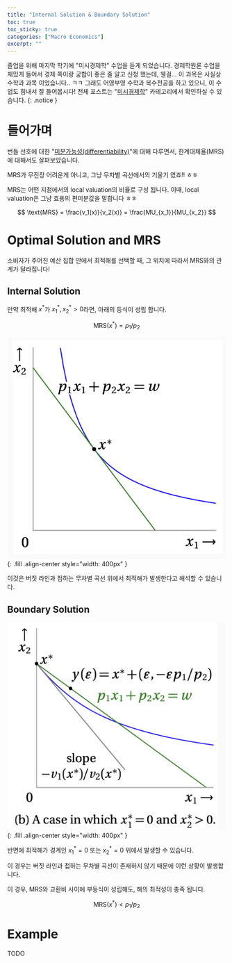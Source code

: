 ```yaml
---
title: "Internal Solution & Boundary Solution"
toc: true
toc_sticky: true
categories: ["Macro Economics"]
excerpt: ""
---
```


졸업을 위해 마지막 학기에 "미시경제학" 수업을 듣게 되었습니다.
경제학원론 수업을 재밌게 들어서 경제 쪽이랑 궁합이 좋은 줄 알고 신청 했는데, 웬걸... 이 과목은 사실상 수학과 과목 이었습니다.. ㅋㅋ
그래도 어영부영 수학과 복수전공을 하고 있으니, 이 수업도 힘내서 잘 들어봅시다!
전체 포스트는 "[미시경제학](/categories/micro-economics)" 카테고리에서 확인하실 수 있습니다.
{: .notice }

# 들어가며

번들 선호에 대한 "[미분가능성(differentiability)](/2025/04/14/bundle-preference-differentiability/)"에 대해 다루면서, 한계대체율(MRS)에 대해서도 살펴보았습니다.

MRS가 무진장 어려운게 아니고, 그냥 무차별 곡선에서의 기울기 였죠!! ㅎㅎ

MRS는 어떤 지점에서의 local valuation의 비율로 구성 됩니다. 이때, local valuation은 그냥 효용의 편미분값을 말합니다 ㅎㅎ

$$
\text{MRS} = \frac{v_1(x)}{v_2(x)} = \frac{MU_{x_1}}{MU_{x_2}}
$$

# Optimal Solution and MRS

소비자가 주어진 예산 집합 안에서 최적해를 선택할 때, 그 위치에 따라서 MRS와의 관계가 달라집니다!

## Internal Solution

만약 최적해 $x^{\ast}$가 $x_1^{\ast}, x_2^{\ast} > 0$라면, 아래의 등식이 성립 합니다.

$$
\text{MRS}(x^{\ast}) = p_1 / p_2
$$

![](/images/mathematics/micro-economics/internal-solution.png){: .fill .align-center style="width: 400px" }

이것은 버짓 라인과 접하는 무차별 곡선 위에서 최적해가 발생한다고 해석할 수 있습니다.

## Boundary Solution

![](/images/mathematics/micro-economics/boundary-solution.png){: .fill .align-center style="width: 400px" }

반면에 최적해가 경계인 $x_1^{\ast} = 0$ 또는 $x_2^{\ast} = 0$ 위에서 발생할 수 있습니다.

이 경우는 버짓 라인과 접하는 무차별 곡선이 존재하지 않기 때문에 이런 상황이 발생합니다.

이 경우, MRS와 교환비 사이에 부등식이 성립해도, 해의 최적성이 충족 됩니다.

$$
\text{MRS}(x^{\ast}) < p_1 / p_2
$$

# Example

TODO

